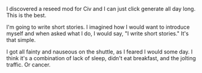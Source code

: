 I discovered a reseed mod for Civ and I can just click generate all day long. This is the best.

I'm going to write short stories. I imagined how I would want to introduce myself and when asked what I do, I would say, "I write short stories." It's that simple.

I got all fainty and nauseous on the shuttle, as I feared I would some day. I think it's a combination of lack of sleep, didn't eat breakfast, and the jolting traffic. Or cancer.
